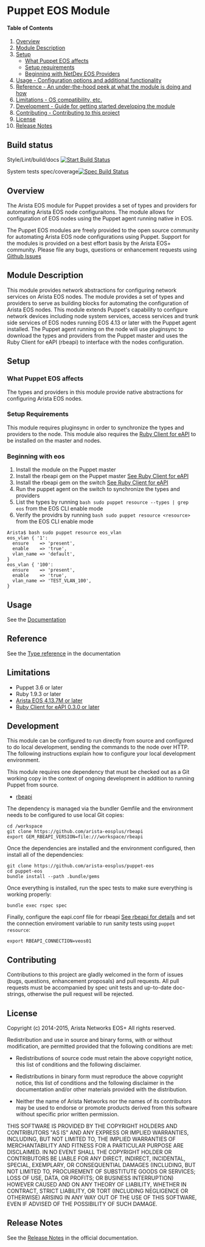 # Puppet EOS Module

#### Table of Contents

1. [Overview](#overview)
2. [Module Description](#module-description)
3. [Setup](#setup)
    * [What Puppet EOS affects](#what-puppet-eos-affects)
    * [Setup requirements](#setup-requirements)
    * [Beginning with NetDev EOS Providers](#beginning-eos)
4. [Usage - Configuration options and additional functionality](#usage)
5. [Reference - An under-the-hood peek at what the module is doing and how](#reference)
6. [Limitations - OS compatibility, etc.](#limitations)
7. [Development - Guide for getting started developing the module](#development)
8. [Contributing - Contributing to this project](#contributing)
9. [License](#license)
10. [Release Notes](#release-notes)


## Build status

Style/Lint/build/docs [![Start Build Status](https://revproxy.arista.com/eosplus/ci/buildStatus/icon?job=puppet-eos_start&style=plastic)](https://revproxy.arista.com/eosplus/ci/job/puppet-eos_start)

System tests spec/coverage[![Spec Build Status](https://revproxy.arista.com/eosplus/ci/buildStatus/icon?job=puppet-eos_spec&style=plastic)](https://revproxy.arista.com/eosplus/ci/job/puppet-eos_spec)

## Overview

The Arista EOS module for Puppet provides a set of types and providers for
automating Arista EOS node configuraitons.  The module allows for configuration
of EOS nodes using the Puppet agent running native in EOS.

The Puppet EOS modules are freely provided to the open source community for
automating Arista EOS node configurations using Puppet.  Support for the
modules is provided on a best effort basis by the Arista EOS+ community.
Please file any bugs, questions or enhancement requests using [Github
Issues](http://github.com/arista-eosplus/puppet-eos/issues)

## Module Description

This module provides network abstractions for configuring network services on
Arista EOS nodes.  The module provides a set of types and providers to serve as
building blocks for automating the configuration of Arista EOS nodes.  This
module extends Puppet's capability to configure network devices including node
system services, access services and trunk side services of EOS nodes running
EOS 4.13 or later with the Puppet agent installed.  The Puppet agent running on
the node will use pluginsync to download the types and providers from the Puppet
master and uses the Ruby Client for eAPI (rbeapi) to interface with the nodes
configuration.

## Setup

### What Puppet EOS affects

The types and providers in this module provide native abstractions for
configuring Arista EOS nodes.

### Setup Requirements

This module requires pluginsync in order to synchronize the types and providers
to the node.  This module also requires the [Ruby Client for eAPI](rbeapi) to
be installed on the master and nodes.

### Beginning with eos

 1. Install the module on the Puppet master
 2. Install the rbeapi gem on the Puppet master [See Ruby Client for eAPI](rbeapi)
 3. Install the rbeapi gem on the switch [See Ruby Client for eAPI](rbeapi)
 4. Run the puppet agent on the switch to synchronize the types and providers
 5. List the types by running `bash sudo puppet resource --types | grep eos`
    from the EOS CLI enable mode
 6. Verify the providrs by running `bash sudo puppet resource <resource>` from 
    the EOS CLI enable mode

```
Arista$ bash sudo puppet resource eos_vlan
eos_vlan { '1':
  ensure    => 'present',
  enable    => 'true',
  vlan_name => 'default',
}
eos_vlan { '100':
  ensure    => 'present',
  enable    => 'true',
  vlan_name => 'TEST_VLAN_100',
}
```

## Usage

See the [Documentation](http://puppet-eos.readthedocs.org/en/master/)

## Reference

See the [Type reference](http://puppet-eos.readthedocs.org/en/master/types.html) in the documentation

## Limitations
* Puppet 3.6 or later
* Ruby 1.9.3 or later
* [Arista EOS 4.13.7M or later](arista)
* [Ruby Client for eAPI 0.3.0 or later](rbeapi)

## Development

This module can be configured to run directly from source and configured to do
local development, sending the commands to the node over HTTP.  The following
instructions explain how to configure your local development environment.

This module requires one dependency that must be checked out as a Git working
copy in the context of ongoing development in addition to running Puppet from
source.

 * [rbeapi][rbeapi]

The dependency is managed via the bundler Gemfile and the environment needs to
be configured to use local Git copies:

    cd /workspace
    git clone https://github.com/arista-eosplus/rbeapi
    export GEM_RBEAPI_VERSION=file:///workspace/rbeapi

Once the dependencies are installed and the environment configured, then
install all of the dependencies:

    git clone https://github.com/arista-eosplus/puppet-eos
    cd puppet-eos
    bundle install --path .bundle/gems

Once everything is installed, run the spec tests to make sure everything is
working properly:

    bundle exec rspec spec

Finally, configure the eapi.conf file for rbeapi [See rbeapi for
details][rbeapi] and set the connection enviroment variable to run sanity tests
using `puppet resource`:

    export RBEAPI_CONNECTION=veos01

## Contributing

Contributions to this project are gladly welcomed in the form of issues (bugs,
questions, enhancement proposals) and pull requests.  All pull requests must be
accompanied by spec unit tests and up-to-date doc-strings, otherwise the pull
request will be rejected.

## License
Copyright (c) 2014-2015, Arista Networks EOS+
All rights reserved.

Redistribution and use in source and binary forms, with or without
modification, are permitted provided that the following conditions are met:

* Redistributions of source code must retain the above copyright notice, this
  list of conditions and the following disclaimer.

* Redistributions in binary form must reproduce the above copyright notice,
  this list of conditions and the following disclaimer in the documentation
  and/or other materials provided with the distribution.

* Neither the name of Arista Networks nor the names of its
  contributors may be used to endorse or promote products derived from
  this software without specific prior written permission.

THIS SOFTWARE IS PROVIDED BY THE COPYRIGHT HOLDERS AND CONTRIBUTORS "AS IS"
AND ANY EXPRESS OR IMPLIED WARRANTIES, INCLUDING, BUT NOT LIMITED TO, THE
IMPLIED WARRANTIES OF MERCHANTABILITY AND FITNESS FOR A PARTICULAR PURPOSE ARE
DISCLAIMED. IN NO EVENT SHALL THE COPYRIGHT HOLDER OR CONTRIBUTORS BE LIABLE
FOR ANY DIRECT, INDIRECT, INCIDENTAL, SPECIAL, EXEMPLARY, OR CONSEQUENTIAL
DAMAGES (INCLUDING, BUT NOT LIMITED TO, PROCUREMENT OF SUBSTITUTE GOODS OR
SERVICES; LOSS OF USE, DATA, OR PROFITS; OR BUSINESS INTERRUPTION) HOWEVER
CAUSED AND ON ANY THEORY OF LIABILITY, WHETHER IN CONTRACT, STRICT LIABILITY,
OR TORT (INCLUDING NEGLIGENCE OR OTHERWISE) ARISING IN ANY WAY OUT OF THE USE
OF THIS SOFTWARE, EVEN IF ADVISED OF THE POSSIBILITY OF SUCH DAMAGE.

## Release Notes

See the [Release Notes](http://puppet-eos.readthedocs.org/en/master/release-notes.html)
in the official documentation.


[rbeapi]: https://github.com/arista-eosplus/rbeapi
[arista]: http://www.arista.com


